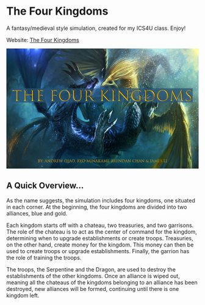 # The Four Kingdoms
A fantasy/medieval style simulation, created for my ICS4U class. Enjoy!

Website: [The Four Kingdoms](https://sites.google.com/view/the-fourkingdoms)

![Start Screen](TheFourKingdoms/images/startscreen.png "TheFourKingdoms Start Screen")

## A Quick Overview...
As the name suggests, the simulation includes four kingdoms, one situated in each corner. At the beginning, the four kingdoms are divided into two alliances, blue and gold.

Each kingdom starts off with a chateau, two treasuries, and two garrisons. The role of the chateau is to act as the center of command for the kingdom, determining when to upgrade establishments or create troops. Treasuries, on the other hand, create money for the kingdom. This money can then be used to create troops or upgrade establishments. Finally, the garrion has the role of training the troops.

The troops, the Serpentine and the Dragon, are used to destroy the establishments of the other kingdoms. Once an alliance is wiped out, meaning all the chateaus of the kingdoms belonging to an alliance has been destroyed, new alliances will be formed, continuing until there is one kingdom left.

